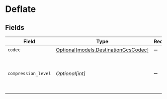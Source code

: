 # Deflate


## Fields

| Field                                                                    | Type                                                                     | Required                                                                 | Description                                                              |
| ------------------------------------------------------------------------ | ------------------------------------------------------------------------ | ------------------------------------------------------------------------ | ------------------------------------------------------------------------ |
| `codec`                                                                  | [Optional[models.DestinationGcsCodec]](../models/destinationgcscodec.md) | :heavy_minus_sign:                                                       | N/A                                                                      |
| `compression_level`                                                      | *Optional[int]*                                                          | :heavy_minus_sign:                                                       | 0: no compression & fastest, 9: best compression & slowest.              |